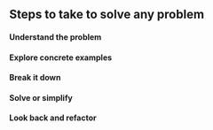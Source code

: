## Steps to take to solve any problem
#### Understand the problem
#### Explore concrete examples
#### Break it down
#### Solve or simplify
#### Look back and refactor